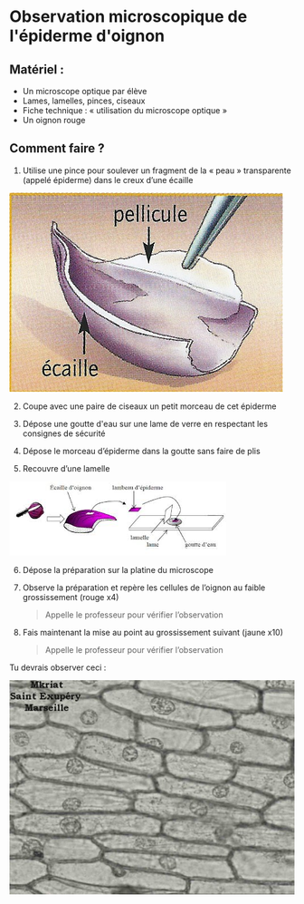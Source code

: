 
# Observation microscopique de l'épiderme d'oignon

## Matériel : 

- Un microscope optique par élève
- Lames, lamelles, pinces, ciseaux
- Fiche technique : « utilisation du microscope optique »
- Un oignon rouge


## Comment faire ? 

1. Utilise une pince pour soulever un fragment de la « peau » transparente (appelé épiderme) dans le creux d’une écaille

![](../Ressources/tp1-1.jpg)

2. Coupe avec une paire de ciseaux un petit morceau de cet épiderme
   
3. Dépose une goutte d'eau sur une lame de verre en respectant les consignes de sécurité
   
4. Dépose le morceau d’épiderme dans la goutte sans faire de plis
   
5. Recouvre d’une lamelle

![](../Ressources/tp1-3.jpeg)
   
6. Dépose la préparation sur la platine du microscope
   
7. Observe la préparation et repère les cellules de l’oignon au faible grossissement (rouge x4)
   
    >Appelle le professeur pour vérifier l’observation

8. Fais maintenant la mise au point au grossissement suivant (jaune x10)

    >Appelle le professeur pour vérifier l’observation

Tu devrais observer ceci : 

![](../Ressources/oignon.jpg)
